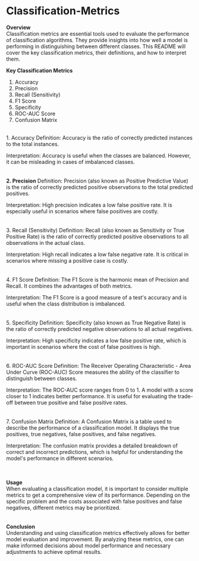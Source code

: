 # Classification-Metrics


**Overview**<br/>
Classification metrics are essential tools used to evaluate the performance of classification algorithms. They provide insights into how well a model is performing in distinguishing between different classes. This README will cover the key classification metrics, their definitions, and how to interpret them.

**Key Classification Metrics**
1. Accuracy
2. Precision
3. Recall (Sensitivity)
4. F1 Score
5. Specificity
6. ROC-AUC Score
7. Confusion Matrix

<br/>
1. Accuracy
Definition:
Accuracy is the ratio of correctly predicted instances to the total instances.

Interpretation:
Accuracy is useful when the classes are balanced. However, it can be misleading in cases of imbalanced classes.<br/>
<br/>
<br/>
**2. Precision**
Definition:
Precision (also known as Positive Predictive Value) is the ratio of correctly predicted positive observations to the total predicted positives.

Interpretation:
High precision indicates a low false positive rate. It is especially useful in scenarios where false positives are costly.<br/>
<br/>
<br/>
3. Recall (Sensitivity)
Definition:
Recall (also known as Sensitivity or True Positive Rate) is the ratio of correctly predicted positive observations to all observations in the actual class.

Interpretation:
High recall indicates a low false negative rate. It is critical in scenarios where missing a positive case is costly.<br/>
<br/>
<br/>
4. F1 Score
Definition:
The F1 Score is the harmonic mean of Precision and Recall. It combines the advantages of both metrics.
 
Interpretation:
The F1 Score is a good measure of a test's accuracy and is useful when the class distribution is imbalanced.<br/>
<br/>
<br/>
5. Specificity
Definition:
Specificity (also known as True Negative Rate) is the ratio of correctly predicted negative observations to all actual negatives.

Interpretation:
High specificity indicates a low false positive rate, which is important in scenarios where the cost of false positives is high.<br/>
<br/>
<br/>
6. ROC-AUC Score
Definition:
The Receiver Operating Characteristic - Area Under Curve (ROC-AUC) Score measures the ability of the classifier to distinguish between classes.

Interpretation:
The ROC-AUC score ranges from 0 to 1. A model with a score closer to 1 indicates better performance. It is useful for evaluating the trade-off between true positive and false positive rates.<br/>
<br/>
<br/>
7. Confusion Matrix
Definition:
A Confusion Matrix is a table used to describe the performance of a classification model. It displays the true positives, true negatives, false positives, and false negatives.

Interpretation:
The confusion matrix provides a detailed breakdown of correct and incorrect predictions, which is helpful for understanding the model's performance in different scenarios.<br/>
<br/>
<br/>


**Usage**<br/>
When evaluating a classification model, it is important to consider multiple metrics to get a comprehensive view of its performance. Depending on the specific problem and the costs associated with false positives and false negatives, different metrics may be prioritized.<br/>
<br/>
<br/>
**Conclusion**<br/>
Understanding and using classification metrics effectively allows for better model evaluation and improvement. By analyzing these metrics, one can make informed decisions about model performance and necessary adjustments to achieve optimal results.
